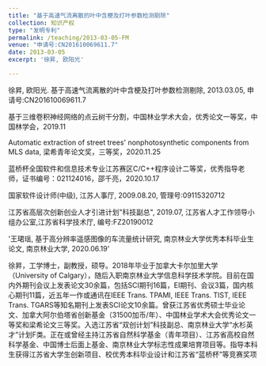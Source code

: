 ```yaml
---
title: "基于高速气流离散的叶中含梗及打叶参数检测剔除"
collection: 知识产权
type: "发明专利"
permalink: /teaching/2013-03-05-FM
venue: "申请号:CN201610069611.7"
date: 2013-03-05
excerpt: '徐昇, 欧阳光'

---
```


徐昇, 欧阳光. 基于高速气流离散的叶中含梗及打叶参数检测剔除, 2013.03.05, 申请号:CN201610069611.7


基于三维卷积神经网络的点云树干分割，中国林业学术大会，优秀论文一等奖，中国林学会，2019.11

Automatic extraction of street trees' nonphotosynthetic components from MLS data, 梁希青年论文奖，三等奖，2020.11.25

蓝桥杯全国软件和信息技术专业江苏赛区C/C++程序设计二等奖，优秀指导老师，证书编号：021124016，邵千亮，2020.10.17


国家软件设计师(中级), 江苏人事厅, 2009.08.20, 管理号:09115320712

江苏省高层次创新创业人才引进计划"科技副总", 2019.07, 江苏省人才工作领导小组办公室,江苏省科学技术厅, 编号:FZ20190012

'王珺瑶, 基于高分辨率遥感图像的车流量统计研究, 南京林业大学优秀本科毕业生论文, 南京林业大学, 2020.06.19'

徐昇，工学博士，副教授，硕导。2018年毕业于加拿大卡尔加里大学（University of Calgary），随后入职南京林业大学信息科学技术学院。目前在国内外期刊会议上发表论文30余篇，包括SCI期刊16篇，EI期刊、会议3篇，国内核心期刊11篇，近五年一作或通讯在IEEE Trans. TPAMI, IEEE Trans. TIST, IEEE Trans. TGARS等知名期刊上发表SCI论文10余篇。曾获江苏省优秀硕士毕业论文、加拿大阿尔伯塔省创新基金（31500加币/年）、中国林业学术大会优秀论文一等奖和梁希论文三等奖。入选江苏省“双创计划”科技副总、南京林业大学“水杉英才”计划F类。正在或曾经主持江苏省自然科学基金（青年项目）、江苏省高校自然科学基金、中国博士后面上基金、南京林业大学标志性成果培育项目等。指导本科生获得江苏省大学生创新项目、校优秀本科毕业设计和江苏省“蓝桥杯”等竞赛奖项